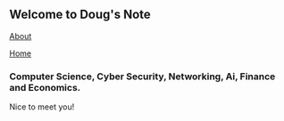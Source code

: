 ## Welcome to Doug's Note

[About](about.md)


[Home](index.md)

### Computer Science, Cyber Security, Networking, Ai, Finance and Economics.
Nice to meet you!
